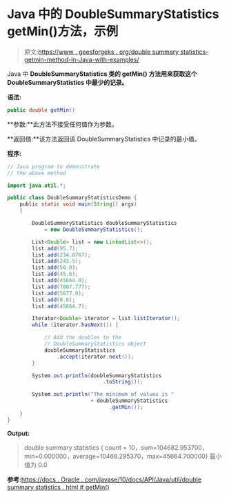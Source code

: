 # Java 中的 DoubleSummaryStatistics getMin()方法，示例

> 原文:[https://www . geesforgeks . org/double summary statistics-getmin-method-in-Java-with-examples/](https://www.geeksforgeeks.org/doublesummarystatistics-getmin-method-in-java-with-examples/)

Java 中 **DoubleSummaryStatistics 类的 **getMin()** 方法用来获取这个 DoubleSummaryStatistics 中最少的记录。**

**语法:**

```java
public double getMin()

```

**参数:**此方法不接受任何值作为参数。

**返回值:**该方法返回该 DoubleSummaryStatistics 中记录的最小值。

**程序:**

```java
// Java program to demonstrate
// the above method

import java.util.*;

public class DoubleSummaryStatisticsDemo {
    public static void main(String[] args)
    {

        DoubleSummaryStatistics doubleSummaryStatistics
            = new DoubleSummaryStatistics();

        List<Double> list = new LinkedList<>();
        list.add(95.7);
        list.add(234.6767);
        list.add(243.5);
        list.add(50.0);
        list.add(45.6);
        list.add(45664.0);
        list.add(7007.777);
        list.add(5677.0);
        list.add(0.0);
        list.add(45664.7);

        Iterator<Double> iterator = list.listIterator();
        while (iterator.hasNext()) {

            // Add the doubles to the
            // DoubleSummaryStatistics object
            doubleSummaryStatistics
                .accept(iterator.next());
        }

        System.out.println(doubleSummaryStatistics
                               .toString());

        System.out.println("The minimum of values is "
                           + doubleSummaryStatistics
                                 .getMin());
    }
}
```

**Output:**

> double summary statistics { count = 10，sum=104682.953700，min=0.000000，average=10468.295370，max=45664.700000}
> 最小值为 0.0

**参考:**[https://docs . Oracle . com/javase/10/docs/API/Java/util/double summary statistics . html # getMin()](https://docs.oracle.com/javase/10/docs/api/java/util/DoubleSummaryStatistics.html#getMin())